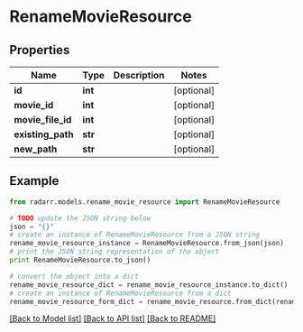 # RenameMovieResource


## Properties
Name | Type | Description | Notes
------------ | ------------- | ------------- | -------------
**id** | **int** |  | [optional] 
**movie_id** | **int** |  | [optional] 
**movie_file_id** | **int** |  | [optional] 
**existing_path** | **str** |  | [optional] 
**new_path** | **str** |  | [optional] 

## Example

```python
from radarr.models.rename_movie_resource import RenameMovieResource

# TODO update the JSON string below
json = "{}"
# create an instance of RenameMovieResource from a JSON string
rename_movie_resource_instance = RenameMovieResource.from_json(json)
# print the JSON string representation of the object
print RenameMovieResource.to_json()

# convert the object into a dict
rename_movie_resource_dict = rename_movie_resource_instance.to_dict()
# create an instance of RenameMovieResource from a dict
rename_movie_resource_form_dict = rename_movie_resource.from_dict(rename_movie_resource_dict)
```
[[Back to Model list]](../README.md#documentation-for-models) [[Back to API list]](../README.md#documentation-for-api-endpoints) [[Back to README]](../README.md)


